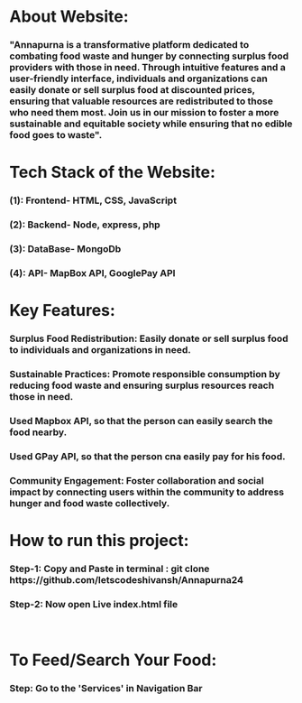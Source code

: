 <h1>About Website: </h1>
<h3>
"Annapurna is a transformative platform dedicated to combating food waste and hunger by connecting surplus food providers with those in need. Through intuitive features and a user-friendly interface, individuals and organizations can easily donate or sell surplus food at discounted prices, ensuring that valuable resources are redistributed to those who need them most. Join us in our mission to foster a more sustainable and equitable society while ensuring that no edible food goes to waste".</h3>

<h1>Tech Stack of the Website: </h1>
<h3>(1): Frontend- HTML, CSS, JavaScript</h3>
<h3>(2): Backend- Node, express, php</h3>
<h3>(3): DataBase- MongoDb</h3>
<h3>(4): API- MapBox API, GooglePay API</h3>

<h1>Key Features:</h1>
<h3>Surplus Food Redistribution: Easily donate or sell surplus food to individuals and organizations in need.</h3>
<h3>Sustainable Practices: Promote responsible consumption by reducing food waste and ensuring surplus resources reach those in need.</h3>
<h3>Used Mapbox API, so that the person can easily search the food nearby.</h3>
<h3>Used GPay API, so that the person cna easily pay for his food.</h3>
<h3>Community Engagement: Foster collaboration and social impact by connecting users within the community to address hunger and food waste collectively.</h3>

<h1> How to run this project: </h1>
<h3>Step-1: Copy and Paste in terminal : git clone https://github.com/letscodeshivansh/Annapurna24 </h3>
<h3>Step-2: Now open Live index.html file </h3>
<br>

<h1>To Feed/Search Your Food:</h1>
<h3>Step: Go to the 'Services' in Navigation Bar </h3>

